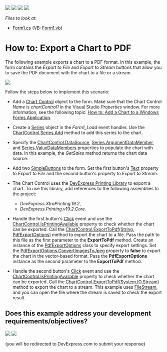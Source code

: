 <!-- default badges list -->
![](https://img.shields.io/endpoint?url=https://codecentral.devexpress.com/api/v1/VersionRange/324186522/24.2.1%2B)
[![](https://img.shields.io/badge/Open_in_DevExpress_Support_Center-FF7200?style=flat-square&logo=DevExpress&logoColor=white)](https://supportcenter.devexpress.com/ticket/details/T960544)
[![](https://img.shields.io/badge/📖_How_to_use_DevExpress_Examples-e9f6fc?style=flat-square)](https://docs.devexpress.com/GeneralInformation/403183)
[![](https://img.shields.io/badge/💬_Leave_Feedback-feecdd?style=flat-square)](#does-this-example-address-your-development-requirementsobjectives)
<!-- default badges end -->
<!-- default file list -->
*Files to look at*:

* [Form1.cs](./CS/Form1.cs) (VB: [Form1.vb](./VB/Form1.vb))
<!-- default file list end -->
# How to: Export a Chart to PDF

The following example exports a chart to a PDF format. In this example, the form contains the _Export to File_ and _Export to Stream_ buttons that allow you to save the PDF document with the chart to a file or a stream.

![](images/export-chart-to-pdf.png)

Follow the steps below to implement this scenario:

* Add a [Chart Control](https://docs.devexpress.com/WindowsForms/DevExpress.XtraCharts.ChartControl) object to the form. Make sure that the Chart Control _Name_ is _chartControl1_ in the Visual Studio _Properties_ window. For more information, see the following topic: [How to: Add a Chart to a Windows Forms Application](https://docs.devexpress.com/WindowsForms/2957/controls-and-libraries/chart-control/examples/general/how-to-add-a-chart-to-a-windows-forms-application).

* Create a [Series](https://docs.devexpress.com/CoreLibraries/DevExpress.XtraCharts.Series) object in the _Form1_Load_ event handler. Use the [ChartControl.Series.Add](https://docs.devexpress.com/CoreLibraries/DevExpress.XtraCharts.SeriesCollection.Add(DevExpress.XtraCharts.Series)) method to add this series to the chart.

* Specify the [ChartControl.DataSource](https://docs.devexpress.com/WindowsForms/DevExpress.XtraCharts.ChartControl.DataSource), [Series.ArgumentDataMember](https://docs.devexpress.com/CoreLibraries/DevExpress.XtraCharts.SeriesBase.ArgumentDataMember), and [Series.ValueDataMembers](https://docs.devexpress.com/CoreLibraries/DevExpress.XtraCharts.SeriesBase.ValueDataMembers) properties to populate the chart with data. In this example, the _GetSales_ method returns the chart data source.


* Add two [SimpleButtons](https://docs.devexpress.com/WindowsForms/DevExpress.XtraEditors.SimpleButton) to the form. Set the first button's [Text](https://docs.devexpress.com/WindowsForms/DevExpress.XtraEditors.SimpleButton.Text) property to _Export to File_ and the second button's property to _Export to Stream_. 

* The Chart Control uses the [DevExpress Printing Library](https://docs.devexpress.com/WindowsForms/2079/controls-and-libraries/printing-exporting) to export a chart. To use this library, add references to the following assemblies to the project: 
  * _DevExpress.XtraPrinting.19.2_,
  * _DevExpress.Printing.v19.2.Core_.

* Handle the first button's [Click](https://docs.microsoft.com/en-us/dotnet/api/system.windows.forms.control.click?view=net-5.0) event and use the [ChartControl.IsPrintingAvailable](https://docs.devexpress.com/WindowsForms/DevExpress.XtraCharts.ChartControl.IsPrintingAvailable) property to check whether the chart can be exported. Call the [ChartControl.ExportToPdf(String, PdfExportOptions)](https://docs.devexpress.com/WindowsForms/DevExpress.XtraCharts.ChartControl.ExportToPdf(System.String-DevExpress.XtraPrinting.PdfExportOptions)) method to export the chart to a file. Pass the path to this file as the first parameter to the **ExportToPdf** method. Create an instance of the [PdfExportOptions](https://docs.devexpress.com/CoreLibraries/DevExpress.XtraPrinting.PdfExportOptions) class to specify export settings. Set the [PdfExportOptions.ConvertImagesToJpeg](https://docs.devexpress.com/CoreLibraries/DevExpress.XtraPrinting.PdfExportOptions.ConvertImagesToJpeg) property to **false** to export the chart in the vector-based format. Pass the **PdfExportOptions** instance as the second parameter to the **ExportToPdf** method.  

* Handle the second button's [Click](https://docs.microsoft.com/en-us/dotnet/api/system.windows.forms.control.click?view=net-5.0) event and use the [ChartControl.IsPrintingAvailable](https://docs.devexpress.com/WindowsForms/DevExpress.XtraCharts.ChartControl.IsPrintingAvailable) property to check whether the chart can be exported. Call the [ChartControl.ExportToPdf(System.IO.Stream)](https://docs.devexpress.com/WindowsForms/DevExpress.XtraCharts.ChartControl.ExportToPdf(System.IO.Stream)) method to export the chart to a stream. This example uses [FileStream](https://docs.microsoft.com/en-us/dotnet/api/system.io.filestream?view=net-5.0), and you can open the file where the stream is saved to check the export result.
<!-- feedback -->
## Does this example address your development requirements/objectives?

[<img src="https://www.devexpress.com/support/examples/i/yes-button.svg"/>](https://www.devexpress.com/support/examples/survey.xml?utm_source=github&utm_campaign=winforms-charts-export-chart-to-pdf&~~~was_helpful=yes) [<img src="https://www.devexpress.com/support/examples/i/no-button.svg"/>](https://www.devexpress.com/support/examples/survey.xml?utm_source=github&utm_campaign=winforms-charts-export-chart-to-pdf&~~~was_helpful=no)

(you will be redirected to DevExpress.com to submit your response)
<!-- feedback end -->

